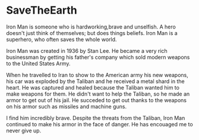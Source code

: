 # SaveTheEarth

Iron Man is someone who is hardworking,brave and unselfish. A hero doesn't just think of themselves; but does things beliefs. Iron Man is a superhero, who often saves the whole world.

Iron Man was created in 1936 by Stan Lee. He became a very rich businessman by getting his father's company which sold modern weapons to the United States Army.

When he travelled to Iran to show to the American army his new weapons, his car was exploded by the Taliban and he received a metal shard in the heart. He was captured and healed because the Taliban wanted him to make weapons for them. He didn't want to help the Taliban, so he made an armor to get out of his jail. He succeded to get out thanks to the weapons on his armor such as missiles and machine guns.

I find him incredibly brave. Despite the threats from the Taliban, Iron Man continued to make his armor in the face of danger. He has encouaged me to never give up.